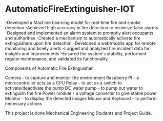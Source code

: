 # AutomaticFireExtinguisher-IOT


-Developed a Machine Learning model for real-time fire and smoke detection
-Achieved high accuracy in fire detection to minimize false alarms
-Designed and implemented an alarm system to promptly alert occupants and authorities
-Created a mechanism to automatically activate fire extinguishers upon fire detection
-Developed a web/mobile app for remote monitoring and timely alerts
-Logged and analyzed fire incident data for insights and improvements
-Ensured the system's stability, performed regular maintenance, and validated its functionality



Components of Automatic Fire Extinguisher

Camera               -  to capture and monitor the environment 
Raspberry Pi         -  a microcontroller acts as a CPU
Relay                -  to act as a switch to activate/deactivate the pump
DC water pump        -  to pump out water to extinguish the fire
Power module         -  a voltage converter to give stable power
Monitor              -  to display the detected images 
Mouse and Keyboard   -  to perform necessary actions 



This project is done Mechanical Engineering Students and Project Guide.
